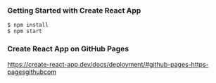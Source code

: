 
### Getting Started with Create React App

```
$ npm install 
$ npm start 
```

### Create React App on GitHub Pages
https://create-react-app.dev/docs/deployment/#github-pages-https-pagesgithubcom

